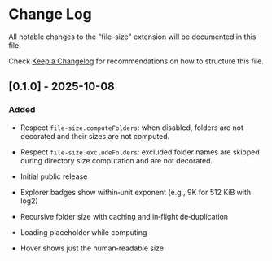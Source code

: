 # Change Log

All notable changes to the "file-size" extension will be documented in this file.

Check [Keep a Changelog](http://keepachangelog.com/) for recommendations on how to structure this file.

## [0.1.0] - 2025-10-08
### Added
- Respect `file-size.computeFolders`: when disabled, folders are not decorated and their sizes are not computed.
- Respect `file-size.excludeFolders`: excluded folder names are skipped during directory size computation and are not decorated.

- Initial public release
- Explorer badges show within‑unit exponent (e.g., 9K for 512 KiB with log2)
- Recursive folder size with caching and in‑flight de‑duplication
- Loading placeholder while computing
- Hover shows just the human‑readable size